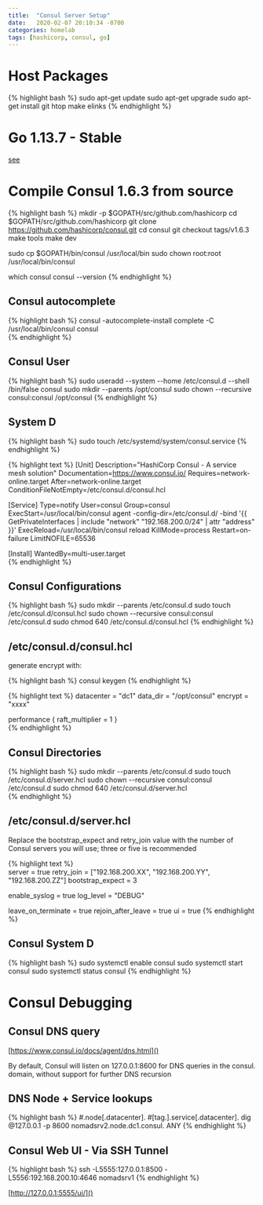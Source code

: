 ```yaml
---
title:  "Consul Server Setup"
date:   2020-02-07 20:10:34 -0700
categories: homelab
tags: [hashicorp, consul, go]
---
```

# Host Packages

{% highlight bash %}
sudo apt-get update
sudo apt-get upgrade
sudo apt-get install git htop make elinks 
{% endhighlight %}

# Go 1.13.7 - Stable

[see](go-release)

# Compile Consul 1.6.3 from source

{% highlight bash %}
mkdir -p $GOPATH/src/github.com/hashicorp 
cd $GOPATH/src/github.com/hashicorp 
git clone https://github.com/hashicorp/consul.git
cd consul
git checkout tags/v1.6.3
make tools
make dev

sudo cp $GOPATH/bin/consul /usr/local/bin
sudo chown root:root /usr/local/bin/consul

which consul
consul --version
{% endhighlight %}

## Consul autocomplete

{% highlight bash %}
consul -autocomplete-install
complete -C /usr/local/bin/consul consul    
{% endhighlight %}

## Consul User

{% highlight bash %}
sudo useradd --system --home /etc/consul.d --shell /bin/false consul
sudo mkdir --parents /opt/consul
sudo chown --recursive consul:consul /opt/consul
{% endhighlight %}

## System D

{% highlight bash %}
sudo touch /etc/systemd/system/consul.service
{% endhighlight %}

{% highlight text %}
[Unit]
Description="HashiCorp Consul - A service mesh solution"
Documentation=https://www.consul.io/
Requires=network-online.target
After=network-online.target
ConditionFileNotEmpty=/etc/consul.d/consul.hcl

[Service]
Type=notify
User=consul
Group=consul
ExecStart=/usr/local/bin/consul agent -config-dir=/etc/consul.d/ -bind '{{ GetPrivateInterfaces | include "network" "192.168.200.0/24" | attr "address" }}'
ExecReload=/usr/local/bin/consul reload
KillMode=process
Restart=on-failure
LimitNOFILE=65536

[Install]
WantedBy=multi-user.target    
{% endhighlight %}

## Consul Configurations 

{% highlight bash %}
sudo mkdir --parents /etc/consul.d
sudo touch /etc/consul.d/consul.hcl
sudo chown --recursive consul:consul /etc/consul.d
sudo chmod 640 /etc/consul.d/consul.hcl
{% endhighlight %}

## /etc/consul.d/consul.hcl

generate encrypt with:

{% highlight bash %}
consul keygen
{% endhighlight %}

{% highlight text %}
datacenter = "dc1"
data_dir = "/opt/consul"
encrypt = "xxxx"    

performance {
    raft_multiplier = 1
}    
{% endhighlight %}

## Consul Directories

{% highlight bash %}
sudo mkdir --parents /etc/consul.d
sudo touch /etc/consul.d/server.hcl
sudo chown --recursive consul:consul /etc/consul.d
sudo chmod 640 /etc/consul.d/server.hcl    
{% endhighlight %}

## /etc/consul.d/server.hcl

Replace the bootstrap_expect and retry_join value with the number of Consul servers you will use; three or five is recommended

{% highlight text %}    
server = true
retry_join = ["192.168.200.XX", "192.168.200.YY", "192.168.200.ZZ"]
bootstrap_expect = 3    

enable_syslog = true
log_level = "DEBUG"

leave_on_terminate = true
rejoin_after_leave = true
ui = true
{% endhighlight %}   

## Consul System D
{% highlight bash %}
sudo systemctl enable consul
sudo systemctl start consul
sudo systemctl status consul
{% endhighlight %}

# Consul Debugging

## Consul DNS query

[https://www.consul.io/docs/agent/dns.html]()

By default, Consul will listen on 127.0.0.1:8600 for DNS queries in the consul. domain, without support for further DNS recursion

## DNS Node + Service lookups

{% highlight bash %}
#<node>.node[.datacenter].<domain>
#[tag.]<service>.service[.datacenter].<domain>
dig @127.0.0.1 -p 8600 nomadsrv2.node.dc1.consul. ANY
{% endhighlight %}

## Consul Web UI - Via SSH Tunnel

{% highlight bash %}
ssh -L5555:127.0.0.1:8500 -L5556:192.168.200.10:4646 nomadsrv1
{% endhighlight %}

[http://127.0.0.1:5555/ui/]()